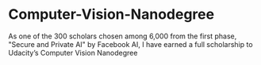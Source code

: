 # Computer-Vision-Nanodegree
As one of the 300 scholars chosen among 6,000 from the first phase, "Secure and Private AI" by Facebook AI, I have earned a full scholarship to Udacity’s Computer Vision Nanodegree
